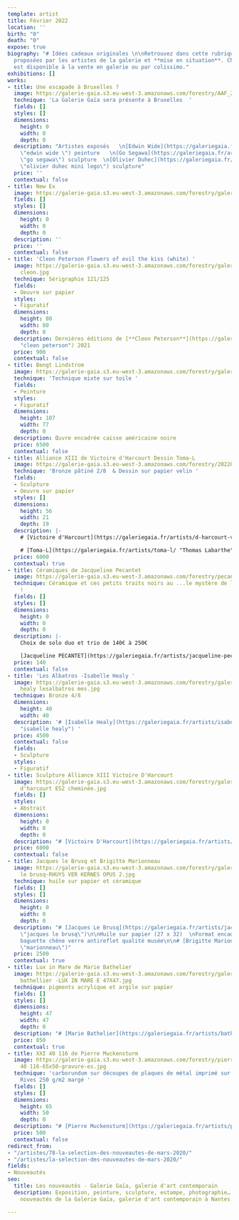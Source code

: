 ```yaml
---
template: artist
title: Février 2022
location: ''
birth: "0"
death: "0"
expose: true
biography: "# Idées cadeaux originales \n\nRetrouvez dans cette rubrique des **nouveautés**
  proposées par les artistes de la galerie et **mise en situation**. Chaque œuvre
  est disponible à la vente en galerie ou par colissimo."
exhibitions: []
works:
- title: Une escapade à Bruxelles ?
  image: https://galerie-gaia.s3.eu-west-3.amazonaws.com/forestry/AAF_2022_BRU_04_CAM_story_v4withlogo.jpg
  technique: 'La Galerie Gaïa sera présente à Bruxelles  '
  fields: []
  styles: []
  dimensions:
    height: 0
    width: 0
    depth: 0
  description: "Artistes exposés   \n[Edwin Wide](https://galeriegaia.fr/artists/edwin-wide/
    \"edwin wide \") peinture   \n[Go Segawa](https://galeriegaia.fr/artists/go-segawa/
    \"go segawa\") sculpture  \n[Olivier Duhec](https://galeriegaia.fr/artists/duhec-olivier/
    \"olivier duhec mini lego\") sculpture"
  price: ''
  contextual: false
- title: New Ex
  image: https://galerie-gaia.s3.eu-west-3.amazonaws.com/forestry/galerie-gaia-exclu-new21.png
  fields: []
  styles: []
  dimensions:
    height: 0
    width: 0
    depth: 0
  description: ''
  price: ''
  contextual: false
- title: 'Cleon Peterson Flowers of evil the kiss (white) '
  image: https://galerie-gaia.s3.eu-west-3.amazonaws.com/forestry/galeriegaia peterson
    cleon.jpg
  technique: Sérigraphie 121/125
  fields:
  - Oeuvre sur papier
  styles:
  - Figuratif
  dimensions:
    height: 80
    width: 80
    depth: 0
  description: Dernières éditions de [**Cleon Peterson**](https://galeriegaia.fr/artists/estampes/
    "cleon peterson") 2021
  price: 900
  contextual: false
- title: Bengt Lindstrom
  image: https://galerie-gaia.s3.eu-west-3.amazonaws.com/forestry/galeriegaia@lindstrom-107X77ES.jpg
  technique: 'Technique mixte sur toile '
  fields:
  - Peinture
  styles:
  - Figuratif
  dimensions:
    height: 107
    width: 77
    depth: 0
  description: Œuvre encadrée caisse américaine noire
  price: 6500
  contextual: false
- title: Alliance XIII de Victoire d'Harcourt Dessin Toma-L
  image: https://galerie-gaia.s3.eu-west-3.amazonaws.com/forestry/20220122_192231.jpg
  technique: 'Bronze pâtiné 2/8  & Dessin sur papier velin '
  fields:
  - Sculpture
  - Oeuvre sur papier
  styles: []
  dimensions:
    height: 56
    width: 21
    depth: 19
  description: |-
    # [Victoire d'Harcourt](https://galeriegaia.fr/artists/d-harcourt-victoire/ "victoire d'harcourt")

    # [Toma-L](https://galeriegaia.fr/artists/toma-l/ "Thomas Labarthe")
  price: 6000
  contextual: true
- title: Céramiques de Jacqueline Pecantet
  image: https://galerie-gaia.s3.eu-west-3.amazonaws.com/forestry/pecantet ES3.jpg
  technique: Céramique et ces petits traits noirs au ...le mystère de la fabrication
    !
  fields: []
  styles: []
  dimensions:
    height: 0
    width: 0
    depth: 0
  description: |-
    Choix de solo duo et trio de 140€ à 250€

    [Jacqueline PECANTET](https://galeriegaia.fr/artists/jacqueline-pecantet/ "PECANTET CERAMIQUE ")
  price: 140
  contextual: false
- title: 'Les Albatros -Isabelle Healy '
  image: https://galerie-gaia.s3.eu-west-3.amazonaws.com/forestry/galeriegaia isabelle
    healy lesalbatros mes.jpg
  technique: Bronze 4/8
  dimensions:
    height: 40
    width: 40
  description: '# [Isabelle Healy](https://galeriegaia.fr/artists/isabelle-healy/
    "isabelle healy") '
  price: 4500
  contextual: false
  fields:
  - Sculpture
  styles:
  - Figuratif
- title: Sculpture Alliance XIII Victoire D'Harcourt
  image: https://galerie-gaia.s3.eu-west-3.amazonaws.com/forestry/galerie gaia -victoire
    d'harcourt ES2 cheminée.jpg
  fields: []
  styles:
  - Abstrait
  dimensions:
    height: 0
    width: 0
    depth: 0
  description: "# [Victoire D'Harcourt](https://galeriegaia.fr/artists/d-harcourt-victoire/)\n\n# "
  price: 6000
  contextual: false
- title: Jacques le Brusq et Brigitte Marionneau
  image: https://galerie-gaia.s3.eu-west-3.amazonaws.com/forestry/galerie-gaia-jacques
    le brusq-RHUYS VER KERNES OPUS 2.jpg
  technique: huile sur papier et céramique
  fields: []
  styles: []
  dimensions:
    height: 0
    width: 0
    depth: 0
  description: "# [Jacques Le Brusq](https://galeriegaia.fr/artists/jacques-le-brusq/
    \"jacques le brusq\")\n\nHuile sur papier (27 x 32)  \nFormat encadré 53X43 cm
    baguette chêne verre antireflet qualité musée\n\n# [Brigitte Marionneau](https://galeriegaia.fr/artists/brigitte-marionneau/
    \"marionneau\")"
  price: 2500
  contextual: true
- title: Lux in Mare de Marie Bathelier
  image: https://galerie-gaia.s3.eu-west-3.amazonaws.com/forestry/galerie-gaia- marie
    bathellier -LUX IN MARE E 47X47.jpg
  technique: pigments acrylique et argile sur papier
  fields: []
  styles: []
  dimensions:
    height: 47
    width: 47
    depth: 0
  description: "# [Marie Bathelier](https://galeriegaia.fr/artists/bathelier-marie/)"
  price: 850
  contextual: true
- title: XXI 40 116 de Pierre Muckensturm
  image: https://galerie-gaia.s3.eu-west-3.amazonaws.com/forestry/pierre. muckensturm-XXI
    40 116-65x50-gravure-es.jpg
  technique: 'carborundum sur découpes de plaques de métal imprimé sur papier BFK
    Rives 250 g/m2 margé '
  fields: []
  styles: []
  dimensions:
    height: 65
    width: 50
    depth: 0
  description: "# [Pierre Muckensturm](https://galeriegaia.fr/artists/pierre-muckensturm/)"
  price: 500
  contextual: false
redirect_from:
- "/artistes/78-la-selection-des-nouveautes-de-mars-2020/"
- "/artistes/la-selection-des-nouveautes-de-mars-2020/"
fields:
- Nouveautés
seo:
  title: Les nouveautés - Galerie Gaïa, galerie d'art contemporain
  description: Exposition, peinture, sculpture, estampe, photographie… Découvrez les
    nouveautés de la Galerie Gaïa, galerie d'art contemporain à Nantes.

---
```


